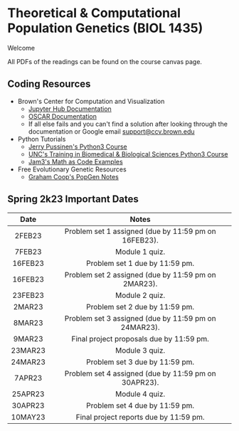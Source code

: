 # Theoretical & Computational Population Genetics (BIOL 1435)

Welcome 

All PDFs of the readings can be found on the course canvas page.

## Coding Resources

* Brown's Center for Computation and Visualization
  * [Jupyter Hub Documentation](https://docs.ccv.brown.edu/jupyterhub/)
  * [OSCAR Documentation](https://docs.ccv.brown.edu/oscar/)
  * If all else fails and you can't find a solution after looking through the documentation or Google email  [support@ccv.brown.edu](mailto:support@ccv.brown.edu)
* Python Tutorials
  * [Jerry Pussinen's Python3 Course](https://github.com/jerry-git/learn-python3)
  * [UNC's Training in Biomedical & Biological Sciences Python3 Course](https://github.com/How-to-Learn-to-Code/python-class)
  * [Jam3's Math as Code Examples](https://github.com/Jam3/math-as-code/blob/master/PYTHON-README.md)
* Free Evolutionary Genetic Resources
  * [Graham Coop's PopGen Notes](https://github.com/cooplab/popgen-notes)

## Spring 2k23 Important Dates

|  Date   |                        Notes                         |
| :-----: | :--------------------------------------------------: |
| 2FEB23  | Problem set 1 assigned (due by 11:59 pm on 16FEB23). |
| 7FEB23  |                    Module 1 quiz.                    |
| 16FEB23 |            Problem set 1 due by 11:59 pm.            |
| 16FEB23 | Problem set 2 assigned (due by 11:59 pm on 2MAR23).  |
| 23FEB23 |                    Module 2 quiz.                    |
| 2MAR23  |            Problem set 2 due by 11:59 pm.            |
| 8MAR23  | Problem set 3 assigned (due by 11:59 pm on 24MAR23). |
| 9MAR23  |       Final project proposals due by 11:59 pm.       |
| 23MAR23 |                    Module 3 quiz.                    |
| 24MAR23 |            Problem set 3 due by 11:59 pm.            |
| 7APR23  | Problem set 4 assigned (due by 11:59 pm on 30APR23). |
| 25APR23 |                    Module 4 quiz.                    |
| 30APR23 |            Problem set 4 due by 11:59 pm.            |
| 10MAY23 |        Final project reports due by 11:59 pm.        |

